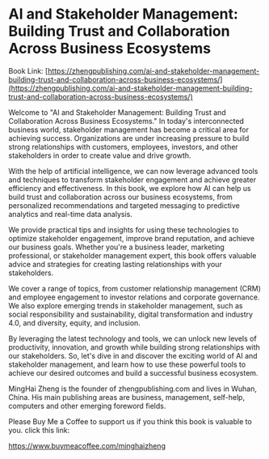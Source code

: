 # AI and Stakeholder Management: Building Trust and Collaboration Across Business Ecosystems

Book Link: [https://zhengpublishing.com/ai-and-stakeholder-management-building-trust-and-collaboration-across-business-ecosystems/](https://zhengpublishing.com/ai-and-stakeholder-management-building-trust-and-collaboration-across-business-ecosystems/)

Welcome to "AI and Stakeholder Management: Building Trust and Collaboration Across Business Ecosystems." In today's interconnected business world, stakeholder management has become a critical area for achieving success. Organizations are under increasing pressure to build strong relationships with customers, employees, investors, and other stakeholders in order to create value and drive growth.

With the help of artificial intelligence, we can now leverage advanced tools and techniques to transform stakeholder engagement and achieve greater efficiency and effectiveness. In this book, we explore how AI can help us build trust and collaboration across our business ecosystems, from personalized recommendations and targeted messaging to predictive analytics and real-time data analysis.

We provide practical tips and insights for using these technologies to optimize stakeholder engagement, improve brand reputation, and achieve our business goals. Whether you're a business leader, marketing professional, or stakeholder management expert, this book offers valuable advice and strategies for creating lasting relationships with your stakeholders.

We cover a range of topics, from customer relationship management (CRM) and employee engagement to investor relations and corporate governance. We also explore emerging trends in stakeholder management, such as social responsibility and sustainability, digital transformation and industry 4.0, and diversity, equity, and inclusion.

By leveraging the latest technology and tools, we can unlock new levels of productivity, innovation, and growth while building strong relationships with our stakeholders. So, let's dive in and discover the exciting world of AI and stakeholder management, and learn how to use these powerful tools to achieve our desired outcomes and build a successful business ecosystem.

MingHai Zheng is the founder of zhengpublishing.com and lives in Wuhan, China. His main publishing areas are business, management, self-help, computers and other emerging foreword fields.

Please Buy Me a Coffee to support us if you think this book is valuable to you. click this link:

https://www.buymeacoffee.com/minghaizheng
